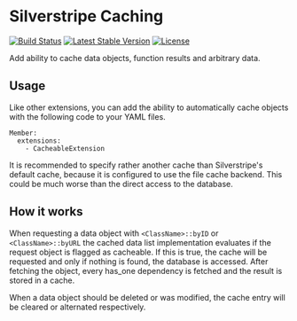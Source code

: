 Silverstripe Caching
====================

[![Build Status](https://travis-ci.org/notthatbad/silverstripe-caching.svg)](https://travis-ci.org/notthatbad/silverstripe-caching)
[![Latest Stable Version](https://poser.pugx.org/ntb/silverstripe-caching/v/stable)](https://packagist.org/packages/ntb/silverstripe-caching)
[![License](https://poser.pugx.org/ntb/silverstripe-caching/license)](https://packagist.org/packages/ntb/silverstripe-caching)

Add ability to cache data objects, function results and arbitrary data.

## Usage

Like other extensions, you can add the ability to automatically cache objects with the following code to your YAML files.

```
Member:
  extensions:
    - CacheableExtension
```

It is recommended to specify rather another cache than Silverstripe's default cache, because it is configured to use the
file cache backend. This could be much worse than the direct access to the database.

## How it works

When requesting a data object with `<ClassName>::byID` or `<ClassName>::byURL` the cached data list implementation
evaluates if the request object is flagged as cacheable. If this is true, the cache will be requested and only if
nothing is found, the database is accessed. After fetching the object, every has_one dependency is fetched and the
result is stored in a cache.

When a data object should be deleted or was modified, the cache entry will be cleared or alternated respectively.
